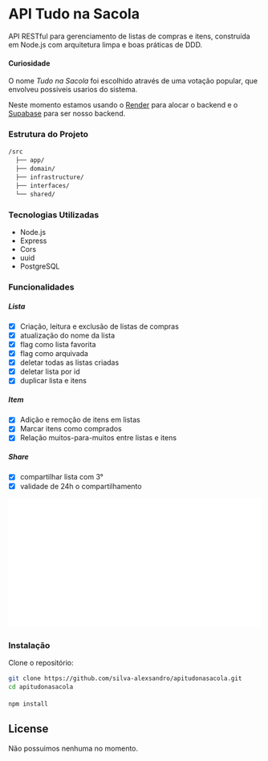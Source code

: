 # API Tudo na Sacola

API RESTful para gerenciamento de listas de compras e itens, construída em Node.js com arquitetura limpa e boas práticas de DDD.

#### Curiosidade

O nome _Tudo na Sacola_ foi escolhido através de uma votação popular, que envolveu possiveis usarios do sistema.

Neste momento estamos usando o [Render](https://render.com) para alocar o backend e o [Supabase](https://supabase.com/) para ser nosso backend.

### Estrutura do Projeto

```bash
/src
  ├── app/
  ├── domain/
  ├── infrastructure/
  ├── interfaces/
  └── shared/
```

### Tecnologias Utilizadas

- Node.js
- Express
- Cors
- uuid
- PostgreSQL

### Funcionalidades

##### Lista

- [x] Criação, leitura e exclusão de listas de compras
- [x] atualização do nome da lista
- [x] flag como lista favorita
- [x] flag como arquivada
- [x] deletar todas as listas criadas
- [x] deletar lista por id
- [x] duplicar lista e itens

##### Item

- [x] Adição e remoção de itens em listas
- [x] Marcar itens como comprados
- [x] Relação muitos-para-muitos entre listas e itens

##### Share

- [x] compartilhar lista com 3°
- [x] validade de 24h o compartilhamento

![Banco de dados](./public/schema-api.svg)

### Instalação

Clone o repositório:

```bash
git clone https://github.com/silva-alexsandro/apitudonasacola.git
cd apitudonasacola

npm install

```

## License

Não possuimos nenhuma no momento.
